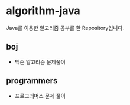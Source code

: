 # algorithm-java

Java를 이용한 알고리즘 공부를 한 Repository입니다.

## boj

- 백준 알고리즘 문제풀이

## programmers

- 프로그래머스 문제 풀이
